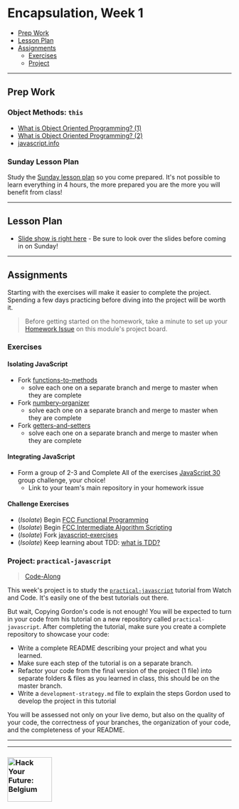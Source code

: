 # Encapsulation, Week 1

* [Prep Work](#prep-work)
* [Lesson Plan](#lesson-plan)
* [Assignments](#assignments)
  * [Exercises](#exercises)
  * [Project](#project)

---

## Prep Work

### Object Methods: `this`

* [What is Object Oriented Programming? (1)](https://www.youtube.com/watch?v=rlLuL3jYLvA)
* [What is Object Oriented Programming? (2)](https://www.youtube.com/watch?v=CXnnw9rQH5I)
* [javascript.info](https://javascript.info/object-methods)

### Sunday Lesson Plan

Study the [Sunday lesson plan](https://hackyourfuture.be/encapsulation/week-1) so you come prepared. It's not possible to learn everything in 4 hours, the more prepared you are the more you will benefit from class!

---

## Lesson Plan

* [Slide show is right here](https://hackyourfuture.be/encapsulation/week-1) - Be sure to look over the slides before coming in on Sunday!

---

## Assignments

Starting with the exercises will make it easier to complete the project.  Spending a few days practicing before diving into the project will be worth it.

> Before getting started on the homework, take a minute to set up your [Homework Issue](https://github.com/HackYourFutureBelgium/homework-submission#homework-issues) on this module's project board.

### Exercises

#### Isolating JavaScript

* Fork [functions-to-methods](https://github.com/hackyourfuturebelgium/functions-to-methods)
  * solve each one on a separate branch and merge to master when they are complete
* Fork [numbery-organizer](https://github.com/hackyourfuturebelgium/numbery-organizer)
  * solve each one on a separate branch and merge to master when they are complete
* Fork [getters-and-setters](https://github.com/hackyourfuturebelgium/getters-and-setters)
  * solve each one on a separate branch and merge to master when they are complete

#### Integrating JavaScript

* Form a group of 2-3 and Complete All of the exercises [JavaScript 30](https://github.com/hackyourfuturebelgium/javascript-30) group challenge, your choice!
  * Link to your team's main repository in your homework issue

#### Challenge Exercises

* (_Isolate_) Begin [FCC Functional Programming](https://www.freecodecamp.org/learn/javascript-algorithms-and-data-structures/functional-programming/)
* (_Isolate_) Begin [FCC Intermediate Algorithm Scripting](https://www.freecodecamp.org/learn/javascript-algorithms-and-data-structures/intermediate-algorithm-scripting/)
* (_Isolate_) Fork [javascript-exercises](https://github.com/TheOdinProject/javascript-exercises)
* (_Isolate_) Keep learning about TDD: [what is TDD?](https://duckduckgo.com/?q=what+is+tdd%3F&iax=videos&ia=videos)

### Project: `practical-javascript`

> [Code-Along](https://github.com/HackYourFutureBelgium/homework-submission/#projects)

This week's project is to study the [`practical-javascript`](https://watchandcode.com/p/practical-javascript) tutorial from Watch and Code.  It's easily one of the best tutorials out there.

But wait,  Copying Gordon's code is not enough!  You will be expected to turn in your code from his tutorial on a new repository called `practical-javascript`.   After completing the tutorial, make sure you create a complete repository to showcase your code:

* Write a complete README describing your project and what you learned.
* Make sure each step of the tutorial is on a separate branch.
* Refactor your code from the final version of the project (1 file) into separate folders & files as you learned in class, this should be on the master branch.
* Write a `development-strategy.md` file to explain the steps Gordon used to develop the project in this tutorial

You will be assessed not only on your live demo, but also on the quality of your code, the correctness of your branches, the organization of your code, and the completeness of your README.

---
---

### <a href="https://hackyourfuture.be" target="_blank"><img src="https://user-images.githubusercontent.com/18554853/63941625-4c7c3d00-ca6c-11e9-9a76-8d5e3632fe70.jpg" width="100" height="100" alt="Hack Your Future: Belgium"></a>
